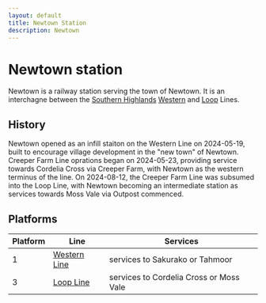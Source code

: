 ```yaml
---
layout: default
title: Newtown Station
description: Newtown
---
```


# Newtown station

Newtown is a railway station serving the town of Newtown.
It is an interchagne between the [Southern Highlands](/rail-networks/shr) [Western](/rail-lines/shr-western-line)
and [Loop](/rail-lines/shr-loop-line) Lines.

## History

Newtown opened as an infill staiton on the Western Line on 2024-05-19, built to
encourage village development in the "new town" of Newtown. Creeper Farm Line
oprations began on 2024-05-23, providing service towards Cordelia Cross via
Creeper Farm, with Newtown as the western terminus of the line. On 2024-08-12,
the Creeper Farm Line was subsumed into the Loop Line, with Newtown becoming an
intermediate station as services towards Moss Vale via Outpost commenced.

## Platforms

Platform | Line | Services
---|---|---
1 | [Western Line](/rail-lines/shr-western-line) | services to Sakurako or Tahmoor
3 | [Loop Line](/rail-lines/shr-loop-line) | services to Cordelia Cross or Moss Vale
